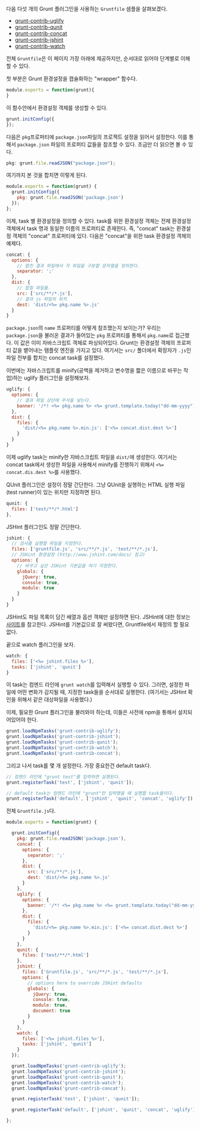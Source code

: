 다음 다섯 개의 Grunt 플러그인을 사용하는 `Gruntfile` 샘플을 살펴보겠다.

- [grunt-contrib-uglify](https://github.com/gruntjs/grunt-contrib-uglify)
- [grunt-contrib-qunit](https://github.com/gruntjs/grunt-contrib-qunit)
- [grunt-contrib-concat](https://github.com/gruntjs/grunt-contrib-concat)
- [grunt-contrib-jshint](https://github.com/gruntjs/grunt-contrib-jshint)
- [grunt-contrib-watch](https://github.com/gruntjs/grunt-contrib-watch)

전체 `Gruntfile`은 이 페이지 가장 아래에 제공하지만, 순서대로 읽어야 단계별로 이해할 수 있다.

첫 부분은 Grunt 환경설정을 캡슐화하는 "wrapper" 함수다.

```javascript
module.exports = function(grunt){
}
```

이 함수안에서 환경설정 객체를 생성할 수 있다.

```javascript
grunt.initConfig({
});
```

다음은 `pkg`프로퍼티에 `package.json`파일의 프로젝트 설정을 읽어서 설정한다. 이를 통해서 `package.json` 파일의 프로퍼티 값들을 참조할 수 있다. 조금만 더 읽으면 볼 수 있다.

```javascript
pkg: grunt.file.readJSON("package.json");
```

여기까지 본 것을 합치면 이렇게 된다.

```javascript
module.exports = function(grunt) {
  grunt.initConfig({
    pkg: grunt.file.readJSON('package.json')
  });
};
```

이제, task 별 환경설정을 정의할 수 있다. task를 위한 환경설정 객체는 전체 환경설정 객체에서 task 명과 동일한 이름의 프로퍼티로 존재한다. 즉, "concat" task는 환경설정 객체의 "concat" 프로퍼티에 있다. 다음은 "concat"을 위한 task 환경설정 객체의 예제다.

```javascript
concat: {
  options: {
    // 합친 결과 파일에서 각 파일을 구분할 문자열을 정의한다.
    separator: ';'
  },
  dist: {
    // 합칠 파일들.
    src: ['src/**/*.js'],
    // 결과 js 파일의 위치
    dest: 'dist/<%= pkg.name %>.js'
  }
}
```

`package.json`의 `name` 프로퍼티를 어떻게 참조했는지 보이는가? 우리는 `package.json`을 불러온 결과가 들어있는 `pkg` 프로퍼티를 통해서 `pkg.name`로 접근했다. 이 값은 이미 자바스크립트 객체로 파싱되어있다. Grunt는 환경설정 객체의 프로퍼티 값을 뱉어내는 탬플릿 엔진을 가지고 있다. 여기서는 `src/` 폴더에서 확장자가 `.js`인 파일 전부를 합치는 concat task를 설정했다.

이번에는 자바스크립트를 minify(공백을 제거하고 변수명을 짧은 이름으로 바꾸는 작업)하는 uglify 플러그인을 설정해보자.

```javascript
uglify: {
  options: {
    // 결과 파일 상단에 주석을 넣는다.
    banner: '/*! <%= pkg.name %> <%= grunt.template.today("dd-mm-yyyy") %> */\n'
  },
  dist: {
    files: {
      'dist/<%= pkg.name %>.min.js': ['<%= concat.dist.dest %>']
    }
  }
}
```

이제 uglify task는 minify한 자바스크립트 파일을 `dist/`에 생성한다. 여기서는 concat task에서 생성한 파일을 사용해서 minify를 진행하기 위해서 `<%= concat.dis.dest %>`를 사용했다.

QUnit 플러그인은 설정이 정말 간단한다. 그냥 QUnit을 실행하는 HTML 실행 파일(test runner)이 있는 위치만 지정하면 된다.

```javascript
qunit: {
  files: ['test/**/*.html']
},
```

JSHint 플러그인도 정말 간단한다.

```javascript
jshint: {
  // 검사를 실행할 파일을 지정한다.
  files: ['gruntfile.js', 'src/**/*.js', 'test/**/*.js'],
  // JSHint 환경설정 (http://www.jshint.com/docs/ 참고)
  options: {
    // 바꾸고 싶은 JSHint 기본값을 여기 지정한다.
    globals: {
      jQuery: true,
      console: true,
      module: true
    }
  }
}
```

JSHint도 파일 목록이 담긴 배열과 옵션 객체만 설정하면 된다. JSHint에 대한 정보는 [사이트](http://www.jshint.com/docs/)를 참고한다. JSHint를 기본값으로 잘 써왔다면, Gruntfile에서 재정의 할 필요없다.

끝으로 watch 플러그인을 보자.

```javascript
watch: {
  files: ['<%= jshint.files %>'],
  tasks: ['jshint', 'qunit']
}
```

이 task는 컴멘드 라인에 `grunt watch`를 입력해서 실행할 수 있다. 그러면, 설정한 파일에 어떤 변화가 감지될 때, 지정한 task들을 순서대로 실행한다. (여기서는 JSHint 확인을 위해서 같은 대상파일을 사용했다.)

이제, 필요한 Grunt 플러그인을 불러와야 하는데, 이들은 사전에 npm을 통해서 설치되어있어야 한다.

```javascript
grunt.loadNpmTasks('grunt-contrib-uglify');
grunt.loadNpmTasks('grunt-contrib-jshint');
grunt.loadNpmTasks('grunt-contrib-qunit');
grunt.loadNpmTasks('grunt-contrib-watch');
grunt.loadNpmTasks('grunt-contrib-concat');
```

그리고 나서 task를 몇 개 설정한다. 가장 중요한건 default task다.

```javascript
// 컴멘드 라인에 "grunt test"를 입력하면 실행된다.
grunt.registerTask('test', ['jshint', 'qunit']);

// default task는 컴멘드 라인에 "grunt"만 입력했을 때 실행할 task들이다.
grunt.registerTask('default', ['jshint', 'qunit', 'concat', 'uglify']);
```

전체 `Gruntfile.js`다.

```javascript
module.exports = function(grunt) {

  grunt.initConfig({
    pkg: grunt.file.readJSON('package.json'),
    concat: {
      options: {
        separator: ';'
      },
      dist: {
        src: ['src/**/*.js'],
        dest: 'dist/<%= pkg.name %>.js'
      }
    },
    uglify: {
      options: {
        banner: '/*! <%= pkg.name %> <%= grunt.template.today("dd-mm-yyyy") %> */\n'
      },
      dist: {
        files: {
          'dist/<%= pkg.name %>.min.js': ['<%= concat.dist.dest %>']
        }
      }
    },
    qunit: {
      files: ['test/**/*.html']
    },
    jshint: {
      files: ['Gruntfile.js', 'src/**/*.js', 'test/**/*.js'],
      options: {
        // options here to override JSHint defaults
        globals: {
          jQuery: true,
          console: true,
          module: true,
          document: true
        }
      }
    },
    watch: {
      files: ['<%= jshint.files %>'],
      tasks: ['jshint', 'qunit']
    }
  });

  grunt.loadNpmTasks('grunt-contrib-uglify');
  grunt.loadNpmTasks('grunt-contrib-jshint');
  grunt.loadNpmTasks('grunt-contrib-qunit');
  grunt.loadNpmTasks('grunt-contrib-watch');
  grunt.loadNpmTasks('grunt-contrib-concat');

  grunt.registerTask('test', ['jshint', 'qunit']);

  grunt.registerTask('default', ['jshint', 'qunit', 'concat', 'uglify']);

};
```








